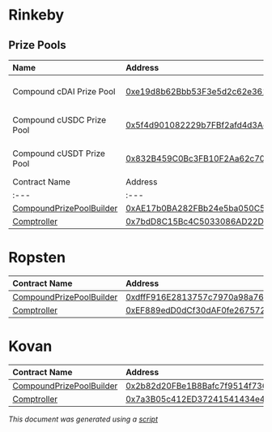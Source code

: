 # Rinkeby

## Prize Pools
| Name | Address | Artifact |
| :--- | :--- | :--- |
| Compound cDAI Prize Pool | [0xe19d8b62Bbb53F3e5d2c62e361240a6d3Ad4084F](https://rinkeby.etherscan.io/address/0xe19d8b62Bbb53F3e5d2c62e361240a6d3Ad4084F) | [ABI]({% file src=".gitbook/assets/prizepoolabi.json" %}) |
| Compound cUSDC Prize Pool | [0x5f4d901082229b7FBf2afd4d3Ac970De2eB2AB92](https://rinkeby.etherscan.io/address/0x5f4d901082229b7FBf2afd4d3Ac970De2eB2AB92) | [ABI]({% file src=".gitbook/assets/prizepoolabi.json" %}) |
| Compound cUSDT Prize Pool | [0x832B459C0Bc3FB10F2Aa62c70eDf5918085315c1](https://rinkeby.etherscan.io/address/0x832B459C0Bc3FB10F2Aa62c70eDf5918085315c1) | [ABI]({% file src=".gitbook/assets/prizepoolabi.json" %}) |
| Contract Name | Address | ABI |
| :--- | :--- | :--- |
| [CompoundPrizePoolBuilder](https://github.com/pooltogether/pooltogether-pool-contracts/tree/version-3/contracts/builders/CompoundPrizePoolBuilder.sol) | [0xAE17b0BA282FBb24e5ba050C56302c02D2CF6c31](https://rinkeby.etherscan.io/address/0xAE17b0BA282FBb24e5ba050C56302c02D2CF6c31) | [Artifact](https://github.com/pooltogether/pooltogether-pool-contracts/tree/version-3/deployments/rinkeby/CompoundPrizePoolBuilder.json) |
| [Comptroller](https://github.com/pooltogether/pooltogether-pool-contracts/tree/version-3/contracts/comptroller/Comptroller.sol) | [0x7bdD8C15Bc4C5033086AD22D240F5ab493B74CA5](https://rinkeby.etherscan.io/address/0x7bdD8C15Bc4C5033086AD22D240F5ab493B74CA5) | [Artifact](https://github.com/pooltogether/pooltogether-pool-contracts/tree/version-3/deployments/rinkeby/Comptroller.json) |

# Ropsten

| Contract Name | Address | ABI |
| :--- | :--- | :--- |
| [CompoundPrizePoolBuilder](https://github.com/pooltogether/pooltogether-pool-contracts/tree/version-3/contracts/builders/CompoundPrizePoolBuilder.sol) | [0xdffF916E2813757c7970a98a7668CFf73E03B1e6](https://ropsten.etherscan.io/address/0xdffF916E2813757c7970a98a7668CFf73E03B1e6) | [Artifact](https://github.com/pooltogether/pooltogether-pool-contracts/tree/version-3/deployments/ropsten/CompoundPrizePoolBuilder.json) |
| [Comptroller](https://github.com/pooltogether/pooltogether-pool-contracts/tree/version-3/contracts/comptroller/Comptroller.sol) | [0xEF889edD0dCf30dAF0fe2675723B221497A33961](https://ropsten.etherscan.io/address/0xEF889edD0dCf30dAF0fe2675723B221497A33961) | [Artifact](https://github.com/pooltogether/pooltogether-pool-contracts/tree/version-3/deployments/ropsten/Comptroller.json) |

# Kovan

| Contract Name | Address | ABI |
| :--- | :--- | :--- |
| [CompoundPrizePoolBuilder](https://github.com/pooltogether/pooltogether-pool-contracts/tree/version-3/contracts/builders/CompoundPrizePoolBuilder.sol) | [0x2b82d20FBe1B8Bafc7f9514f736224Df0b96fcfb](https://kovan.etherscan.io/address/0x2b82d20FBe1B8Bafc7f9514f736224Df0b96fcfb) | [Artifact](https://github.com/pooltogether/pooltogether-pool-contracts/tree/version-3/deployments/kovan/CompoundPrizePoolBuilder.json) |
| [Comptroller](https://github.com/pooltogether/pooltogether-pool-contracts/tree/version-3/contracts/comptroller/Comptroller.sol) | [0x7a3B05c412ED37241541434e41bC286e6319Ce6E](https://kovan.etherscan.io/address/0x7a3B05c412ED37241541434e41bC286e6319Ce6E) | [Artifact](https://github.com/pooltogether/pooltogether-pool-contracts/tree/version-3/deployments/kovan/Comptroller.json) |


*This document was generated using a [script](https://github.com/pooltogether/pooltogether-pool-contracts/tree/version-3scripts/generateDeploymentMarkdown.js)*
